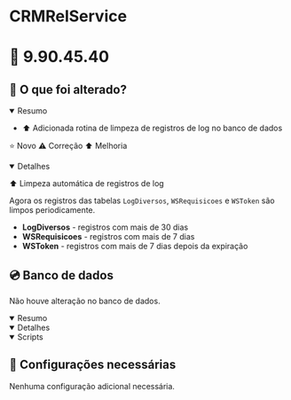 # CRMRelService

# :file_folder: 9.90.45.40

## :memo: O que foi alterado?

<details open>
<summary>Resumo</summary>

- :arrow_up: Adicionada rotina de limpeza de registros de log no banco de dados

</details>

:star: Novo
:warning: Correção
:arrow_up: Melhoria

<details open>
<summary>Detalhes</summary>

:arrow_up: Limpeza automática de registros de log

Agora os registros das tabelas `LogDiversos`, `WSRequisicoes` e `WSToken` são limpos periodicamente.

- **LogDiversos** - registros com mais de 30 dias
- **WSRequisicoes** - registros com mais de 7 dias
- **WSToken** - registros com mais de 7 dias depois da expiração

</details>

## :cd: Banco de dados

Não houve alteração no banco de dados.

<details open>
<summary>Resumo</summary>
</details>

<details open>
<summary>Detalhes</summary>
</details>

<details open>
<summary>Scripts</summary>
</details>

## :wrench: Configurações necessárias

Nenhuma configuração adicional necessária.